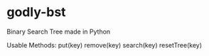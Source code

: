 # godly-bst
Binary Search Tree made in Python

Usable Methods:
put(key)
remove(key)
search(key)
resetTree(key)
